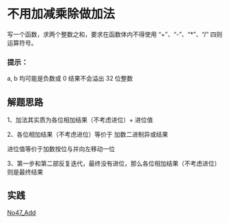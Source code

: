 

# 不用加减乘除做加法

写一个函数，求两个整数之和，要求在函数体内不得使用 “+”、“-”、“*”、“/” 四则运算符号。

### 提示：

a, b 均可能是负数或 0
结果不会溢出 32 位整数

## 解题思路
1、加法其实质为各位相加结果（不考虑进位）+ 进位值

2、各位相加结果（不考虑进位）等价于 加数二进制异或结果

进位值等价于加数按位与并向左移动一位

3、第一步和第二部反复迭代，最终没有进位，那么各位相加结果（不考虑进位）则是最终结果

## 实践

[No47_Add](/algorithms-demo/src/main/java/space/pankui/coding/interviews/No47_Add.java)


